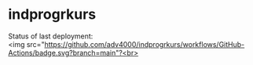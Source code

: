 # indprogrkurs

Status of last deployment:<br>
<img src="https://github.com/adv4000/indprogrkurs/workflows/GitHub-Actions/badge.svg?branch=main"?<br>
